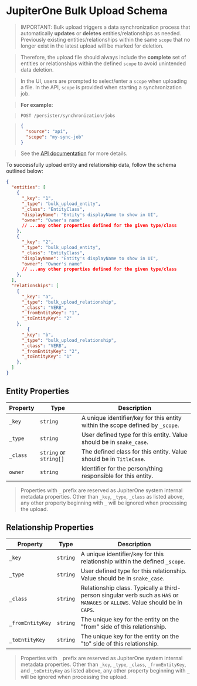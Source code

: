 # JupiterOne Bulk Upload Schema

> IMPORTANT: Bulk upload triggers a data synchronization process that automatically **updates** or **deletes** entities/relationships as needed. Previously existing entities/relationships within the same `scope` that no longer exist in the latest upload will be marked for deletion. 

> Therefore, the upload file should always include the **complete** set of entities or relationships within the defined `scope` to avoid unintended data deletion.

> In the UI, users are prompted to select/enter a `scope` when uploading a file.  In the API, `scope` is provided when starting a synchronization job.

> **For example:**

> ```text
> POST /persister/synchronization/jobs
> ```

> ```json
> {
>   "source": "api",
>   "scope": "my-sync-job"
> }
> ```

> See the [API documentation](./jupiterone-api.md) for more details. 

To successfully upload entity and relationship data, follow the schema outlined below:

```json
{
  "entities": [
    {
      "_key": "1",
      "_type": "bulk_upload_entity",
      "_class": "EntityClass",
      "displayName": "Entity's displayName to show in UI",
      "owner": "Owner's name"
      // ...any other properties defined for the given type/class
    },
    {
      "_key": "2",
      "_type": "bulk_upload_entity",
      "_class": "EntityClass",
      "displayName": "Entity's displayName to show in UI",
      "owner": "Owner's name"
      // ...any other properties defined for the given type/class
    },
  ],
  "relationships": [
    {
      "_key": "a",
      "_type": "bulk_upload_relationship",
      "_class": "VERB",
      "_fromEntityKey": "1",
      "_toEntityKey": "2"
    },
        {
      "_key": "b",
      "_type": "bulk_upload_relationship",
      "_class": "VERB",
      "_fromEntityKey": "2",
      "_toEntityKey": "1"
    },
  ]
}
```

## Entity Properties

| Property | Type                   | Description                              |
| -------- | ---------------------- | ---------------------------------------- |
| `_key`   | `string`               | A unique identifier/key for this entity within the scope defined by `_scope`. |
| `_type`  | `string`               | User defined type for this entity. Value should be in `snake_case`. |
| `_class` | `string` or `string[]` | The defined class for this entity. Value should be in `TitleCase`. |
| `owner`  | `string`               | Identifier for the person/thing responsible for this entity. |

> Properties with `_` prefix are reserved as JupiterOne system internal metadata properties. Other than `_key`, `_type`, `_class` as listed above, any other property beginning with `_` will be ignored when processing the upload.

## Relationship Properties

| Property         | Type     | Description                              |
| ---------------- | -------- | ---------------------------------------- |
| `_key`           | `string` | A unique identifier/key for this relationship within the defined `_scope`. |
| `_type`          | `string` | User defined type for this relationship. Value should be in `snake_case`. |
| `_class`         | `string` | Relationship class. Typically a third-person singular verb such as `HAS` or `MANAGES` or `ALLOWS`. Value should be in `CAPS`. |
| `_fromEntityKey` | `string` | The unique key for the entity on the "from" side of this relationship. |
| `_toEntityKey`   | `string` | The unique key for the entity on the "to" side of this relationship. |

> Properties with `_` prefix are reserved as JupiterOne system internal metadata properties. Other than `_key`, `_type`, `_class`, `_fromEntityKey`, and `_toEntityKey` as listed above, any other property beginning with `_` will be ignored when processing the upload. 
